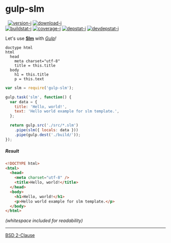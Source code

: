gulp-slm
========

&nbsp;
[![version-i][]][npm]
[![download-i][]][npm]<br>
[![buildstat-i][]][travis]
[![coverage-i][]][coveralls]
[![depstat-i][]][david]
[![devdepstat-i][]][david]

Let's use **[Slm][]** with *[Gulp][]!*

```slim
doctype html
html
  head
    meta charset="utf-8"
    title = this.title
  body
    h1 = this.title
    p = this.text
```

```javascript
var slm = require('gulp-slm');

gulp.task('slm', function() {
  var data = {
    title: 'Hello, world!',
    text: 'Hello world example for slm template.',
  };

  return gulp.src('./src/*.slm')
    .pipe(slm({ locals: data }))
    .pipe(gulp.dest('./build/'));
});
```

##### Result

```html
<!DOCTYPE html>
<html>
  <head>
    <meta charset="utf-8" />
    <title>Hello, world!</title>
  </head>
  <body>
    <h1>Hello, world!</h1>
    <p>Hello world example for slm template.</p>
  </body>
</html>
```

*(whitespace included for readability)*

--------

[BSD 2-Clause](LICENSE.md)

[Slm]:          //github.com/slm-lang/slm
[Gulp]:         //gulpjs.com/
[npm]:          //npmjs.org/package/gulp-slm
[travis]:       //travis-ci.org/simnalamburt/gulp-slm
[coveralls]:    //coveralls.io/r/simnalamburt/gulp-slm
[david]:        //david-dm.org/simnalamburt/gulp-slm

[version-i]:    https://img.shields.io/npm/v/gulp-slm.svg?style=flat
[download-i]:   https://img.shields.io/npm/dm/gulp-slm.svg?style=flat
[buildstat-i]:  https://img.shields.io/travis/simnalamburt/gulp-slm/master.svg?style=flat
[coverage-i]:   https://img.shields.io/coveralls/simnalamburt/gulp-slm.svg?style=flat
[depstat-i]:    https://david-dm.org/simnalamburt/gulp-slm.svg?style=flat
[devdepstat-i]: https://david-dm.org/simnalamburt/gulp-slm/dev-status.svg?style=flat
